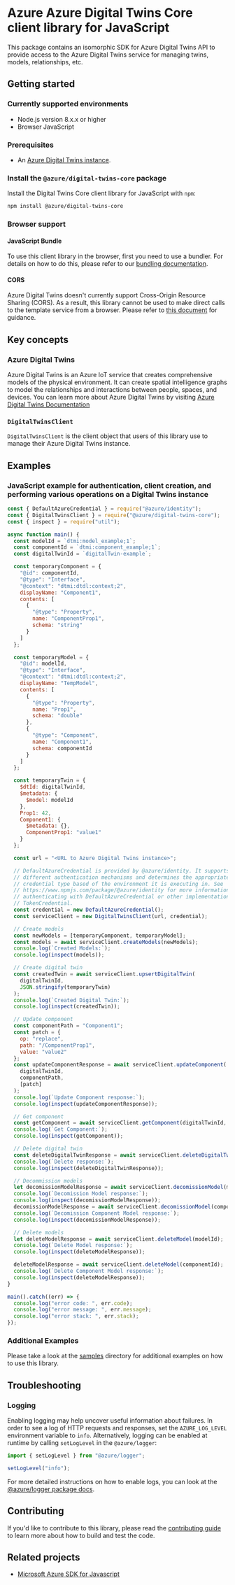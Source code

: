 # Azure Azure Digital Twins Core client library for JavaScript

This package contains an isomorphic SDK for Azure Digital Twins API to provide access to the Azure Digital Twins service for managing twins, models, relationships, etc.

## Getting started

### Currently supported environments

- Node.js version 8.x.x or higher
- Browser JavaScript

### Prerequisites

- An [Azure Digital Twins instance](https://docs.microsoft.com/azure/digital-twins/how-to-set-up-instance-portal).

### Install the `@azure/digital-twins-core` package

Install the Digital Twins Core client library for JavaScript with `npm`:

```bash
npm install @azure/digital-twins-core
```

### Browser support

#### JavaScript Bundle

To use this client library in the browser, first you need to use a bundler. For details on how to do this, please refer to our [bundling documentation](https://aka.ms/AzureSDKBundling).

#### CORS

Azure Digital Twins doesn't currently support Cross-Origin Resource Sharing (CORS). As a result, this library cannot be used to make direct calls to the template service from a browser. Please refer to [this document](https://github.com/Azure/azure-sdk-for-js/blob/master/samples/cors/ts/README.md) for guidance.

## Key concepts

### Azure Digital Twins

Azure Digital Twins is an Azure IoT service that creates comprehensive models of the physical environment. It can create spatial intelligence graphs to model the relationships and interactions between people, spaces, and devices.
You can learn more about Azure Digital Twins by visiting [Azure Digital Twins Documentation](https://docs.microsoft.com/azure/digital-twins/)

### `DigitalTwinsClient`

`DigitalTwinsClient` is the client object that users of this library use to manage their Azure Digital Twins instance.

## Examples

### JavaScript example for authentication, client creation, and performing various operations on a Digital Twins instance

```javascript
const { DefaultAzureCredential } = require("@azure/identity");
const { DigitalTwinsClient } = require("@azure/digital-twins-core");
const { inspect } = require("util");

async function main() {
  const modelId = `dtmi:model_example;1`;
  const componentId = `dtmi:component_example;1`;
  const digitalTwinId = `digitalTwin-example`;

  const temporaryComponent = {
    "@id": componentId,
    "@type": "Interface",
    "@context": "dtmi:dtdl:context;2",
    displayName: "Component1",
    contents: [
      {
        "@type": "Property",
        name: "ComponentProp1",
        schema: "string"
      }
    ]
  };

  const temporaryModel = {
    "@id": modelId,
    "@type": "Interface",
    "@context": "dtmi:dtdl:context;2",
    displayName: "TempModel",
    contents: [
      {
        "@type": "Property",
        name: "Prop1",
        schema: "double"
      },
      {
        "@type": "Component",
        name: "Component1",
        schema: componentId
      }
    ]
  };

  const temporaryTwin = {
    $dtId: digitalTwinId,
    $metadata: {
      $model: modelId
    },
    Prop1: 42,
    Component1: {
      $metadata: {},
      ComponentProp1: "value1"
    }
  };

  const url = "<URL to Azure Digital Twins instance>";

  // DefaultAzureCredential is provided by @azure/identity. It supports
  // different authentication mechanisms and determines the appropriate
  // credential type based of the environment it is executing in. See
  // https://www.npmjs.com/package/@azure/identity for more information on
  // authenticating with DefaultAzureCredential or other implementations of
  // TokenCredential.
  const credential = new DefaultAzureCredential();
  const serviceClient = new DigitalTwinsClient(url, credential);

  // Create models
  const newModels = [temporaryComponent, temporaryModel];
  const models = await serviceClient.createModels(newModels);
  console.log(`Created Models:`);
  console.log(inspect(models));

  // Create digital twin
  const createdTwin = await serviceClient.upsertDigitalTwin(
    digitalTwinId,
    JSON.stringify(temporaryTwin)
  );
  console.log(`Created Digital Twin:`);
  console.log(inspect(createdTwin));

  // Update component
  const componentPath = "Component1";
  const patch = {
    op: "replace",
    path: "/ComponentProp1",
    value: "value2"
  };
  const updateComponentResponse = await serviceClient.updateComponent(
    digitalTwinId,
    componentPath,
    [patch]
  );
  console.log(`Update Component response:`);
  console.log(inspect(updateComponentResponse));

  // Get component
  const getComponent = await serviceClient.getComponent(digitalTwinId, componentPath);
  console.log(`Get Component:`);
  console.log(inspect(getComponent));

  // Delete digital twin
  const deleteDigitalTwinResponse = await serviceClient.deleteDigitalTwin(digitalTwinId);
  console.log(`Delete response:`);
  console.log(inspect(deleteDigitalTwinResponse));

  // Decommission models
  let decomissionModelResponse = await serviceClient.decomissionModel(modelId);
  console.log(`Decomission Model response:`);
  console.log(inspect(decomissionModelResponse));
  decomissionModelResponse = await serviceClient.decomissionModel(componentId);
  console.log(`Decomission Component Model response:`);
  console.log(inspect(decomissionModelResponse));

  // Delete models
  let deleteModelResponse = await serviceClient.deleteModel(modelId);
  console.log(`Delete Model response:`);
  console.log(inspect(deleteModelResponse));

  deleteModelResponse = await serviceClient.deleteModel(componentId);
  console.log(`Delete Component Model response:`);
  console.log(inspect(deleteModelResponse));
}

main().catch((err) => {
  console.log("error code: ", err.code);
  console.log("error message: ", err.message);
  console.log("error stack: ", err.stack);
});
```

### Additional Examples

Please take a look at the
[samples](https://github.com/Azure/azure-sdk-for-js/tree/master/sdk/digitaltwins/digital-twins-core/samples)
directory for additional examples on how to use this library.

## Troubleshooting

### Logging

Enabling logging may help uncover useful information about failures. In order to see a log of HTTP requests and responses, set the `AZURE_LOG_LEVEL` environment variable to `info`. Alternatively, logging can be enabled at runtime by calling `setLogLevel` in the `@azure/logger`:

```javascript
import { setLogLevel } from "@azure/logger";

setLogLevel("info");
```

For more detailed instructions on how to enable logs, you can look at the [@azure/logger package docs](https://github.com/Azure/azure-sdk-for-js/tree/master/sdk/core/logger).

## Contributing

If you'd like to contribute to this library, please read the [contributing guide](https://github.com/Azure/azure-sdk-for-js/blob/master/CONTRIBUTING.md) to learn more about how to build and test the code.

## Related projects

- [Microsoft Azure SDK for Javascript](https://github.com/Azure/azure-sdk-for-js)
